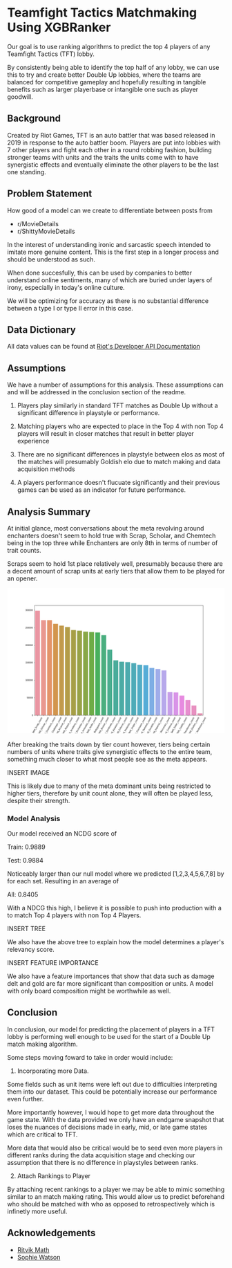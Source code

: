 
# Teamfight Tactics Matchmaking Using XGBRanker

Our goal is to use ranking algorithms to predict the top 4 players of
any Teamfight Tactics (TFT) lobby.

By consistently being able to identify the top half of any lobby,
we can use this to try and create better Double Up lobbies, where
the teams are balanced for competitive gameplay and hopefully resulting
in tangible benefits such as larger playerbase or intangible one such as
player goodwill.


## Background

Created by Riot Games, TFT is an auto battler that was based released
in 2019 in response to the auto battler boom. Players are put into
lobbies with 7 other players and fight each other in a round robbing
fashion, building stronger teams with units and the traits the units 
come with to have synergistic effects and eventually eliminate the other
players to be the last one standing.
## Problem Statement

How good of a model can we create to differentiate between posts from 

- r/MovieDetails
- r/ShittyMovieDetails

In the interest of understanding ironic and sarcastic speech intended to imitate 
more genuine content. This is the first step in a longer process and should be understood as such.

When done succesfully, this can be used by companies to better understand online sentiments,
many of which are buried under layers of irony, especially in today's online culture.

We will be optimizing for accuracy as there is no substantial difference between a 
type I or type II error in this case.


## Data Dictionary

All data values can be found at [Riot's Developer API Documentation](https://developer.riotgames.com/apis)

## Assumptions

We have a number of assumptions for this analysis. These assumptions 
can and will be addressed in the conclusion section of the readme.

1. Players play similarly in standard TFT matches as Double Up without
a significant difference in playstyle or performance.

2. Matching players who are expected to place in the Top 4 with non
Top 4 players will result in closer matches that result in better player
experience

3. There are no significant differences in playstyle between elos as most
of the matches will presumably Goldish elo due to match making and data 
acquisition methods 

4. A players performance doesn't flucuate significantly and their previous games can be used as an indicator for future performance.

##  Analysis Summary

At initial glance, most conversations about the meta revolving around enchanters
doesn't seem to hold true with Scrap, Scholar, and Chemtech being in the top three while
Enchanters are only 8th in terms of number of trait counts.

Scraps seem to hold 1st place relatively well, presumably because there are a decent
amount of scrap units at early tiers that allow them to be played for an opener.

![Unit Count Histogram](figures/traits_count.png) 

After breaking the traits down by tier count however, tiers being certain numbers of units
where traits give synergistic effects to the entire team, something much closer to what most people
see as the meta appears. 

INSERT IMAGE 

This is likely due to many of the meta dominant units being restricted to higher tiers, therefore
by unit count alone, they will often be played less, despite their strength.

### Model Analysis 

Our model received an NCDG score of 

Train: 0.9889

Test: 0.9884

Noticeably larger than our null model where we predicted 
[1,2,3,4,5,6,7,8] by for each set. Resulting in an average of 

All: 0.8405

With a NDCG this high, I believe it is possible to push into production with 
a to match Top 4 players with non Top 4 Players.

INSERT TREE 

We also have the above tree to explain how the model determines a player's 
relevancy score. 

INSERT FEATURE IMPORTANCE

We also have a feature importances that show that data such as damage delt
and gold are far more significant than composition or units. A model with 
only board composition might be worthwhile as well. 



## Conclusion

In conclusion, our model for predicting the placement of players in a TFT
lobby is performing well enough to be used for the start of a Double Up match
making algorithm.

Some steps moving foward to take in order would include:

1. Incorporating more Data. 

Some fields such as unit items were left out due to difficulties 
interpreting them into our dataset. This could be potentially increase 
our performance even further.

More importantly however, I would hope to get more data throughout
the game state. With the data provided we only have an endgame snapshot
that loses the nuances of decisions made in early, mid, or late game states
which are critical to TFT. 

More data that would also be critical would be to seed even more players
in different ranks during the data acquisition stage and checking our assumption
that there is no difference in playstyles between ranks. 

2. Attach Rankings to Player 

By attaching recent rankings to a player we may be able to mimic something
similar to an match making rating. This would allow us to predict beforehand
who should be matched with who as opposed to retrospectively which is infinetly
more useful. 
## Acknowledgements

 - [Ritvik Math](https://www.youtube.com/channel/UCUcpVoi5KkJmnE3bvEhHR0Q)
 - [Sophie Watson](https://github.com/sophwats) 

 
 

